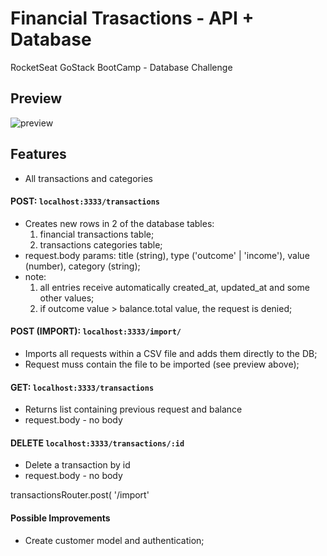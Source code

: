 # Financial Trasactions - API + Database
RocketSeat GoStack BootCamp - Database Challenge

## Preview
![preview](https://github.com/GermainPereira/DB-API-Challenge/blob/master/preview-transactions-database-integration-2020-07-01.gif?raw=true)


## Features

* All transactions and categories 

#### POST: `localhost:3333/transactions`
* Creates new rows in 2 of the database tables: 
	1) financial transactions table;  
	2) transactions categories table;
* request.body params: title (string), type ('outcome' | 'income'), value (number), category (string);
* note: 
	1) all entries receive automatically created_at, updated_at and some other values;
	2) if outcome value > balance.total value, the request is denied;

#### POST (IMPORT): `localhost:3333/import/`
* Imports all requests within a CSV file and adds them directly to the DB;
* Request muss contain the file to be imported (see preview above);

#### GET: `localhost:3333/transactions`
* Returns list containing previous request and balance   
* request.body - no body

#### DELETE `localhost:3333/transactions/:id`
* Delete a transaction by id
* request.body - no body

transactionsRouter.post(
  '/import'



#### Possible Improvements
* Create customer model and authentication;


